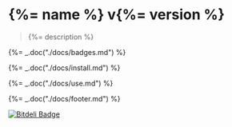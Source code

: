 # {%= name %} v{%= version %}

> {%= description %}

{%= _.doc("./docs/badges.md") %}

{%= _.doc("./docs/install.md") %}

{%= _.doc("./docs/use.md") %}

{%= _.doc("./docs/footer.md") %}

[![Bitdeli Badge](https://d2weczhvl823v0.cloudfront.net/bahmutov/gt/trend.png)](https://bitdeli.com/free "Bitdeli Badge")

